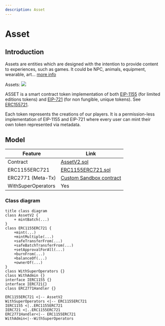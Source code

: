 ```yaml
---
description: Asset
---
```


# Asset

## Introduction

Assets are entities which are designed with the intention to provide content to experiences, such as games. It could be NPC, animals, equipment, wearable, art... [more info](https://sandboxgame.gitbook.io/the-sandbox/assets/what-are-assets)

Assets:
![](https://miro.medium.com/max/1050/1*v6OhiceA3tFNXXdbcMXd0w.png)

ASSET is a smart contract token implementation of both [EIP-1155](https://eips.ethereum.org/EIPS/eip-1155) (for limited editions tokens) and [EIP-721](https://eips.ethereum.org/EIPS/eip-721) (for non fungible, unique tokens). See [ERC155721](./ERC1155721.md).

Each token represents the creations of our players. It is a permission-less implementation of EIP-1155 and EIP-721 where every user can mint their own token represented via metadata.

## Model

| Feature            | Link                                                                                                                                                    |
| ------------------ | ------------------------------------------------------------------------------------------------------------------------------------------------------- |
| Contract           | [AssetV2.sol](https://github.com/thesandboxgame/sandbox-smart-contracts/blob/master/src/solc_0.8/asset/AssetV2.sol)                                     |
| ERC1155ERC721      | [ERC1155ERC721.sol](https://github.com/thesandboxgame/sandbox-smart-contracts/blob/master/src/solc_0.8/asset/ERC1155ERC721.sol)                         |
| ERC2771 (Meta-Tx)  | [Custom Sandbox contract](https://github.com/thesandboxgame/sandbox-smart-contracts/blob/master/src/solc_0.8/common/BaseWithStorage/ERC2771Handler.sol) |
| WithSuperOperators | Yes                                                                                                                                                     |

### Class diagram

```plantuml
title class diagram
class AssetV2 {
    + mintBatch(...)
}
class ERC1155ERC721 {
    +mint(...)
    +mintMultiple(...)
    +safeTransferFrom(...)
    +safeBatchTransferFrom(...)
    +setApprovalForAll(...)
    +burnFrom(...)
    +balanceOf(...)
    +ownerOf(...)
}
class WithSuperOperators {}
class WithAdmin {}
interface IERC1155 {}
interface IERC721{}
class ERC2771Handler {}

ERC1155ERC721 <|-- AssetV2
WithSuperOperators <|-- ERC1155ERC721
IERC1155 <|..ERC1155ERC721
IERC721 <|..ERC1155ERC721
ERC2771Handler<|-- ERC1155ERC721
WithAdmin<|--WithSuperOperators
```
